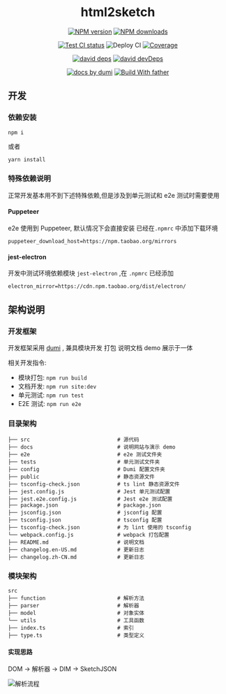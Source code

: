 <h1 align="center">html2sketch</h1>

<div align="center">

[![NPM version][npm-image]][npm-url] [![NPM downloads][download-image]][download-url]

[![Test CI status][test-ci]][test-ci-url] ![Deploy CI][deploy-ci] [![Coverage][coverage]][codecov-url]

[![david deps][david-image]][david-url] [![david devDeps][david-dev-image]][david-dev-url]

[![ docs by dumi][dumi-url]](https://d.umijs.org/) [![Build With father][father-url]](https://github.com/umijs/father/)

[dumi-url]: https://img.shields.io/badge/docs%20by-dumi-blue
[father-url]: https://img.shields.io/badge/build%20with-father-028fe4.svg

<!-- npm url -->

[npm-image]: http://img.shields.io/npm/v/html2sketch.svg?style=flat-square
[npm-url]: http://npmjs.org/package/html2sketch

<!-- coverage -->

[coverage]: https://codecov.io/gh/arvinxx/html2sketch/branch/master/graph/badge.svg
[codecov-url]: https://codecov.io/gh/arvinxx/html2sketch/branch/master

<!-- Github CI -->

[test-ci]: https://github.com/arvinxx/html2sketch/workflows/Test%20CI/badge.svg
[deploy-ci]: https://github.com/arvinxx/html2sketch/workflows/Deploy%20CI/badge.svg
[test-ci-url]: https://github.com/arvinxx/html2sketch/actions?query=workflow%3ATest%20CI
[deploy-ci-ci]: https://github.com/arvinxx/html2sketch/actions?query=workflow%3ADeploy%20CI
[david-image]: https://img.shields.io/david/arvinxx/html2sketch?style=flat-square
[david-dev-url]: https://david-dm.org/arvinxx/html2sketch?type=dev
[david-dev-image]: https://img.shields.io/david/dev/arvinxx/html2sketch?style=flat-square
[david-url]: https://david-dm.org/arvinxx/html2sketch
[download-image]: https://img.shields.io/npm/dm/html2sketch.svg?style=flat-square
[download-url]: https://npmjs.org/package/html2sketch

</div>

## 开发

### 依赖安装

```basg
npm i
```

或者

```bash
yarn install
```

### 特殊依赖说明

正常开发基本用不到下述特殊依赖,但是涉及到单元测试和 e2e 测试时需要使用

#### Puppeteer

e2e 使用到 Puppeteer, 默认情况下会直接安装 已经在`.npmrc` 中添加下载环境

```
puppeteer_download_host=https://npm.taobao.org/mirrors
```

#### jest-electron

开发中测试环境依赖模块 `jest-electron` ,在 `.npmrc` 已经添加

```
electron_mirror=https://cdn.npm.taobao.org/dist/electron/
```

## 架构说明

### 开发框架

开发框架采用 [dumi](https://d.umi.org) , 兼具模块开发 打包 说明文档 demo 展示于一体

相关开发指令:

- 模块打包: `npm run build`
- 文档开发: `npm run site:dev`
- 单元测试: `npm run test`
- E2E 测试: `npm run e2e`

### 目录架构

```
├── src                            # 源代码
├── docs                           # 说明网站与演示 demo
├── e2e                            # e2e 测试文件夹
├── tests                          # 单元测试文件夹
├── config                         # Dumi 配置文件夹
├── public                         # 静态资源文件
├── tsconfig-check.json            # ts lint 静态资源文件
├── jest.config.js                 # Jest 单元测试配置
├── jest.e2e.config.js             # Jest e2e 测试配置
├── package.json                   # package.json
├── jsconfig.json                  # jsconfig 配置
├── tsconfig.json                  # tsconfig 配置
├── tsconfig-check.json            # 为 lint 使用的 tsconfig
└── webpack.config.js              # webpack 打包配置
├── README.md                      # 说明文档
├── changelog.en-US.md             # 更新日志
├── changelog.zh-CN.md             # 更新日志
```

### 模块架构

```
src
├── function                       # 解析方法
├── parser                         # 解析器
├── model                          # 对象实体
└── utils                          # 工具函数
├── index.ts                       # 索引
├── type.ts                        # 类型定义
```

#### 实现思路

DOM -> 解析器 -> DIM -> SketchJSON

![解析流程](https://user-images.githubusercontent.com/28616219/91637898-379b0680-ea3e-11ea-95e6-74694ed72a57.png)

